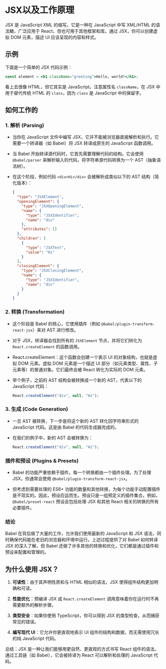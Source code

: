 # JSX以及工作原理

JSX 是 JavaScript XML 的缩写。它是一种在 JavaScript 中写 XML/HTML 的语法糖，广泛应用于 React，但也可用于其他框架和库。通过 JSX，你可以创建虚拟 DOM 元素，描述 UI 应该呈现的内容和样式。

## 示例

下面是一个简单的 JSX 代码示例：

```jsx
const element = <h1 className="greeting">Hello, world!</h1>;
```

看上去很像 HTML，但它其实是 JavaScript。注意属性名 `className`，在 JSX 中用于替代传统 HTML 的 `class`，因为 `class` 是 JavaScript 中的保留字。

## 如何工作的

### 1. 解析 (Parsing)

- 当你在 JavaScript 文件中编写 JSX，它并不能被浏览器直接解析和执行。它需要一个转译器（如 Babel）将 JSX 转译成原生的 JavaScript 函数调用。
- 当 Babel 开始转译源代码时，它首先需要理解代码的结构。它会使用 `@babel/parser` 来解析输入的代码，将字符串源代码转换为一个 AST（抽象语法树）。

- 在这个阶段，例如代码 `<div>Hi</div>` 会被解析成类似以下的 AST 结构（简化版本）：

    ```json
    {
      "type": "JSXElement",
      "openingElement": {
        "type": "JSXOpeningElement",
        "name": {
          "type": "JSXIdentifier",
          "name": "div"
        },
        "attributes": []
      },
      "children": [
        {
          "type": "JSXText",
          "value": "Hi"
        }
      ],
      "closingElement": {
        "type": "JSXClosingElement",
        "name": {
          "type": "JSXIdentifier",
          "name": "div"
        }
      }
    }
    ```

### 2. 转换 (Transformation)

- 这个阶段是 Babel 的核心，它使用插件（例如 `@babel/plugin-transform-react-jsx`）来对 AST 进行修改。

- 对于 JSX，转译器会找到所有的 `JSXElement` 节点，并将它们转化为 `React.createElement` 的函数调用。
- React.createElement：这个函数会创建一个表示 UI 的对象结构，也就是虚拟 DOM 元素。虚拟 DOM 元素是一个描述 UI 部分（如元素类型、属性、子元素等）的普通对象。它们最终会被 React 转化为实际的 DOM 元素。

- 举个例子，之前的 AST 结构会被转换成一个新的 AST，代表以下的 JavaScript 代码：

    ```javascript
    React.createElement("div", null, "Hi");
    ```

### 3. 生成 (Code Generation)

- 一旦 AST 被转换，下一步是将这个新的 AST 转化回字符串形式的 JavaScript 代码。这是由 Babel 的代码生成器完成的。

- 在我们的例子中，新的 AST 会被转换为：

    ```javascript
    React.createElement("div", null, "Hi");
    ```

### 插件和预设 (Plugins & Presets)

- Babel 的功能严重依赖于插件。每一个转换都由一个插件处理。为了处理 JSX，你通常会使用 `@babel/plugin-transform-react-jsx`。

- 但考虑到需要处理的 ES6+ 功能的数量和其他转换，为每个功能手动配置插件是不现实的。因此，预设应运而生。预设只是一组预定义的插件集合。例如，`@babel/preset-react` 预设会包括处理 JSX 和其他 React 相关的转换的所有必要插件。

### 结论

Babel 在背后做了大量的工作，允许我们使用最新的 JavaScript 和 JSX 语法，同时确保代码能在老旧的浏览器和环境中运行。上述过程提供了对 Babel 如何转译 JSX 的深入了解，但 Babel 还做了许多其他的转换和优化，它们都是通过插件和预设来配置和管理的。


## 为什么使用 JSX？

1. **可读性**：由于其声明性质和与 HTML 相似的语法，JSX 使得组件结构更加明确和可读。

2. **性能优化**：预编译 JSX 成 `React.createElement` 调用意味着你在运行时不再需要额外的解析步骤。

3. **类型安全**：如果你使用 TypeScript，你可以得到 JSX 的类型检查，从而捕获常见的错误。

4. **编写现代 UI**：它允许你更直观地表示 UI 组件的结构和数据，而无需使用冗长的纯 JavaScript 代码。

总结：JSX 是一种让我们能够用更自然、更直观的方式书写 React 组件的语法。通过工具链（如 Babel），它会被转译为 React 可以解析和处理的 JavaScript 代码。
